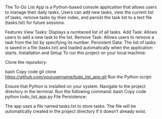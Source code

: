 The To-Do List App is a Python-based console application that allows users to manage their daily tasks. Users can add new tasks, view the current list of tasks, remove tasks by their index, and persist the task list to a text file (tasks.txt) for future sessions.

Features
View Tasks: Displays a numbered list of all tasks.
Add Task: Allows users to add a new task to the list.
Remove Task: Allows users to remove a task from the list by specifying its number.
Persistent Data: The list of tasks is saved in a file (tasks.txt) and loaded automatically when the application starts.
Installation and Setup
To run this project on your local machine:

Clone the repository:

bash
Copy code
git clone https://github.com/yourusername/todo_list_app.git
Run the Python script:

Ensure that Python is installed on your system.
Navigate to the project directory in the terminal.
Run the following command:
bash
Copy code
python todo_list_app.py
File Persistence:

The app uses a file named tasks.txt to store tasks. The file will be automatically created in the project directory if it doesn't already exist.
